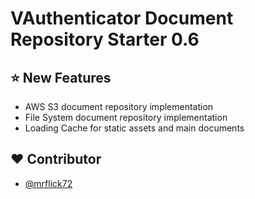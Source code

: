 # VAuthenticator Document Repository Starter 0.6

## :star: New Features

- AWS S3 document repository implementation
- File System document repository implementation
- Loading Cache for static assets and main documents

## :heart: Contributor

- [@mrflick72](https://github.com/mrFlick72)